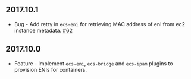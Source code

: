 ## 2017.10.1
* Bug - Add retry in `ecs-eni` for retrieving MAC address of eni from ec2 instance metadata. [#62](https://github.com/aws/amazon-ecs-cni-plugins/pull/62)

## 2017.10.0
* Feature - Implement `ecs-eni`, `ecs-bridge` and `ecs-ipam` plugins to provision ENIs for containers.
